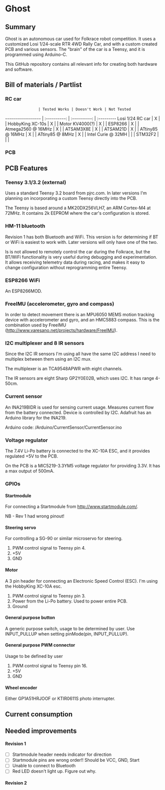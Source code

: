 # Ghost

## Summary

Ghost is an autonomous car used for Folkrace robot competition. It uses a customized Losi 1/24-scale RTR 4WD Rally Car, and with a custom created PCB and various sensors. The "brain" of the car is a Teensy, and it is programmed using Arduino-C.

This GitHub repository contains all relevant info for creating both hardware and software.

## Bill of materials / Partlist



### RC car
                   | Tested Works | Doesn't Work | Not Tested
------------------ | :----------: | :----------: | :---------
Losi 1/24 RC car |      X       |             |
HobbyKing XC-10s |      X       |             |
Motor KV4000(?)  |      X       |             |
ESP8266            |      X       |             |
Atmega2560 @ 16MHz |      X       |             |
ATSAM3X8E          |      X       |             |
ATSAM21D           |      X       |             |
ATtiny85 @ 16MHz   |      X       |             |
ATtiny85 @ 8MHz    |      X       |             |
Intel Curie @ 32MH |              |             |
STM32F2            |              |             |



### PCB

## PCB Features

### Teensy 3.1/3.2 (external)

Uses a standard Teensy 3.2 board from pjrc.com. In later versions I'm planning on incorporating a custom Teensy directly into the PCB.

The Teensy is based around a MK20DX256VLH7, an ARM Cortex-M4 at 72MHz. It contains 2k  EEPROM where the car's configuration is stored.

### HM-11 bluetooth

Revision 1 has both Bluetooth and WiFi.  This version is for determining if BT or WiFi is easiest to work with. Later versions will only have one of the two.

Is is not allowed to remotely control the car during the Folkrace, but the BT/WiFi functionality is very useful during debugging and experimentation. It allows receiving telemetry data during racing, and makes it easy to change configuration without reprogramming entire Teensy.

### ESP8266 WiFi

An ESP8266MOD.

### FreeIMU (accelerometer, gyro and compass)

In order to detect movement there is an MPU6050 MEMS motion tracking device with accelerometer and gyro, and an HMC5883 compass. This is the combination used by FreeIMU (http://www.varesano.net/projects/hardware/FreeIMU).

### I2C multiplexer and 8 IR sensors

Since the I2C IR sensors I'm using all have the same I2C address I need to multiplex between them using an I2C mux.

The multiplexer is an TCA9548APWR with eight channels.

The IR sensors are eight Sharp GP2Y0E02B, which uses I2C. It has range 4-50cm.

### Current sensor

An INA219BIDR is used for sensing current usage. Measures current flow from the battery connected. Device is controlled by I2C. Adafruit has an Arduino library for the INA219.

Arduino code: /Arduino/CurrentSensor/CurrentSensor.ino

### Voltage regulator

The 7.4V Li-Po battery is connected to the XC-10A ESC, and it provides regulated +5V to the PCB.

On the PCB is a MIC5219-3.3YM5 voltage regulator for providing 3.3V. It has a max output of 500mA.

### GPIOs
#### Startmodule

For connecting a Startmodule from http://www.startmodule.com/.

NB - Rev 1 had wrong pinout!

#### Steering servo

For controlling a SG-90 or similar microservo for steering.
  1. PWM control signal to Teensy pin 4.
  2. +5V
  3. GND

#### Motor

A 3 pin header for connecting an Electronic Speed Control (ESC). I'm using the HobbyKing XC-10A esc.
  1. PWM control signal to Teensy pin 3.
  2. Power from the Li-Po battery. Used to power entire PCB.
  3. Ground

#### General purpose button

A generic purpose switch, usage to be determined by user. Use INPUT_PULLUP when setting pinMode(pin, INPUT_PULLUP).

#### General purpose PWM connector

Usage to be defined by user
  1. PWM control signal to Teensy pin 16.
  2. +5V
  3. GND

#### Wheel encoder

Either GP1A51HRJOOF or KTIR0611S photo interrupter.

## Current consumption

## Needed improvements

#### Revision 1
- [ ] Startmodule header needs indicator for direction
- [ ] Startmodule pins are wrong order!! Should be VCC, GND, Start
- [ ] Unable to connect to Bluetooth
- [ ] Red LED doesn't light up. Figure out why.
#### Revision 2
